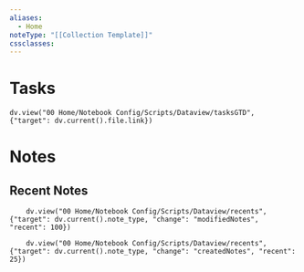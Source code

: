 ```yaml
---
aliases:
  - Home
noteType: "[[Collection Template]]"
cssclasses:
---
```

# Tasks
```dataviewjs
dv.view("00 Home/Notebook Config/Scripts/Dataview/tasksGTD", {"target": dv.current().file.link})
```
# Notes
## Recent Notes 
```dataviewjs
    dv.view("00 Home/Notebook Config/Scripts/Dataview/recents", {"target": dv.current().note_type, "change": "modifiedNotes", "recent": 100})
```
```dataviewjs
    dv.view("00 Home/Notebook Config/Scripts/Dataview/recents", {"target": dv.current().note_type, "change": "createdNotes", "recent": 25})
```


